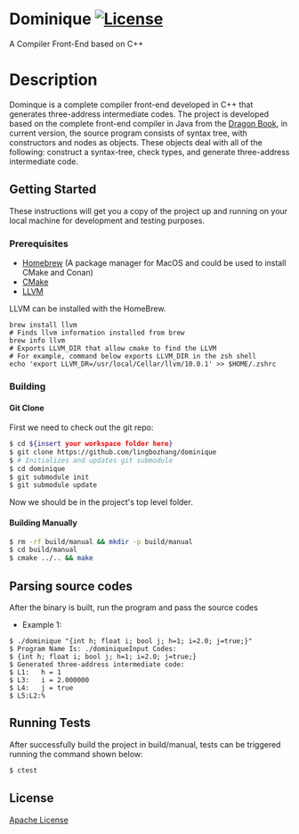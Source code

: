 # Dominique [![License](https://img.shields.io/badge/License-Apache%202.0-blue.svg)](https://opensource.org/licenses/Apache-2.0)

A Compiler Front-End based on C++

# Description
Dominque is a complete compiler front-end developed in C++ that generates three-address intermediate codes.
The project is developed based on the complete front-end compiler in Java from the [Dragon Book](https://en.wikipedia.org/wiki/Compilers:_Principles,_Techniques,_and_Tools), 
in current version, the source program consists of syntax tree, with constructors and nodes as objects. These 
objects deal with all of the following: construct a syntax-tree, check types, and generate three-address intermediate code.

## Getting Started

These instructions will get you a copy of the project up and running on your local machine for development and testing purposes.

### Prerequisites
* [Homebrew](https://brew.sh) (A package manager for MacOS and could be used to install CMake and Conan)
* [CMake](https://cmake.org)
* [LLVM](https://llvm.org)

LLVM can be installed with the HomeBrew.
```console
brew install llvm
# Finds llvm information installed from brew
brew info llvm
# Exports LLVM_DIR that allow cmake to find the LLVM
# For example, command below exports LLVM_DIR in the zsh shell
echo 'export LLVM_DR=/usr/local/Cellar/llvm/10.0.1' >> $HOME/.zshrc 
```

### Building

#### Git Clone

First we need to check out the git repo:

```bash
$ cd ${insert your workspace folder here}
$ git clone https://github.com/lingbozhang/dominique
$ # Initializes and updates git submodule
$ cd dominique
$ git submodule init
$ git submodule update
```

Now we should be in the project's top level folder. 

#### Building Manually

```bash
$ rm -rf build/manual && mkdir -p build/manual
$ cd build/manual
$ cmake ../.. && make
```
## Parsing source codes
After the binary is built, run the program and pass the source codes
* Example 1:
```
$ ./dominique "{int h; float i; bool j; h=1; i=2.0; j=true;}"
$ Program Name Is: ./dominiqueInput Codes:
$ {int h; float i; bool j; h=1; i=2.0; j=true;}
$ Generated three-address intermediate code:
$ L1:	h = 1
$ L3:	i = 2.000000
$ L4:	j = true
$ L5:L2:%
```

## Running Tests
After successfully build the project in build/manual, tests can be triggered
running the command shown below:
```bash
$ ctest
```

## License
[Apache License](LICENSE)
